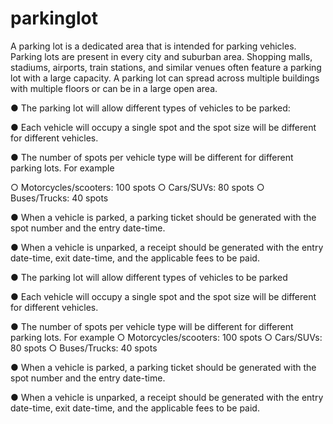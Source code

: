 # parkinglot
A parking lot is a dedicated area that is intended for parking vehicles. Parking lots are
present in every city and suburban area. Shopping malls, stadiums, airports, train stations,
and similar venues often feature a parking lot with a large capacity. A parking lot can spread
across multiple buildings with multiple floors or can be in a large open area.


● The parking lot will allow different types of vehicles to be parked:


● Each vehicle will occupy a single spot and the spot size will be different for different
vehicles.


● The number of spots per vehicle type will be different for different parking lots. For
example

○ Motorcycles/scooters: 100 spots
○ Cars/SUVs: 80 spots
○ Buses/Trucks: 40 spots


● When a vehicle is parked, a parking ticket should be generated with the spot number
and the entry date-time.


● When a vehicle is unparked, a receipt should be generated with the entry date-time,
exit date-time, and the applicable fees to be paid.

● The parking lot will allow different types of vehicles to be parked


● Each vehicle will occupy a single spot and the spot size will be different for different
vehicles.


● The number of spots per vehicle type will be different for different parking lots. For
example
○ Motorcycles/scooters: 100 spots
○ Cars/SUVs: 80 spots
○ Buses/Trucks: 40 spots


● When a vehicle is parked, a parking ticket should be generated with the spot number
and the entry date-time.


● When a vehicle is unparked, a receipt should be generated with the entry date-time,
exit date-time, and the applicable fees to be paid.
